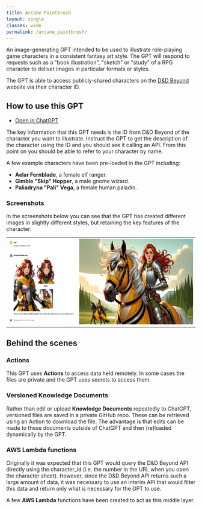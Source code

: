 ```yaml
---
title: Arcane Paintbrush
layout: single
classes: wide
permalink: /arcane_paintbrush/
---
```


An image-generating GPT intended to be used to illustrate role-playing game
characters in a consistent fantasy art style. The GPT will respond to requests
such as a "book illustration", "sketch" or "study" of a RPG character to deliver
images in particular formats or styles.

The GPT is able to access publicly-shared characters on the
[D&D Beyond](https://dndbeyond.com) website via their character ID.

## How to use this GPT

* [Open in ChatGPT](https://chat.openai.com/g/g-3R9svhPj5-arcane-paintbrush)

The key information that this GPT needs is the ID from D&D Beyond of the
character you want to illustrate. Instruct the GPT to get the description of the
character using the ID and you should see it calling an API. From this point on
you should be able to refer to your character by name.

A few example characters have been pre-loaded in the GPT including:

* **Aelar Fernblade**, a female elf ranger.
* **Gimble "Skip" Hopper**, a male gnome wizard.
* **Paliadryna "Pali" Vega**, a female human paladin.

### Screenshots

In the screenshots below you can see that the GPT has created different images
in slightly different styles, but retaining the key features of the character:

<table align="center">
  <tr><td><img
      style="height: 228px; width: auto;"
      src="../assets/images/arcane_paintbrush_01.jpg">
  </td><td><img
      style="height: 228px; width: auto;"
      src="../assets/images/arcane_paintbrush_02.jpg">
  </td></tr>
</table>

## Behind the scenes

### Actions

This GPT uses **Actions** to access data held remotely. In some cases the files
are private and the GPT uses secrets to access them.

### Versioned Knowledge Documents

Rather than edit or upload **Knowledge Documents** repeatedly to ChatGPT,
versioned files are saved in a private GitHub repo. These can be retrieved using
an Action to download the file. The advantage is that edits can be made to these
documents outside of ChatGPT and then (re)loaded dynamically by the GPT.

### AWS Lambda functions

Originally it was expected that this GPT would query the D&D Beyond API directly
using the character_id (i.e. the number in the URL when you open the character
sheet). However, since the D&D Beyond API returns such a large amount of data,
it was necessary to use an interim API that would filter this data and return
only what is necessary for the GPT to use.

A few **AWS Lambda** functions have been created to act as this middle layer.
